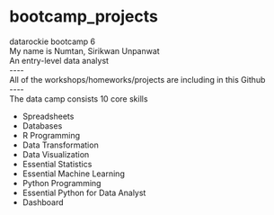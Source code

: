 # bootcamp_projects
datarockie bootcamp 6\
My name is Numtan, Sirikwan Unpanwat\
An entry-level data analyst\
----\
All of the workshops/homeworks/projects are including in this Github\
----\
The data camp consists 10 core skills
- Spreadsheets
- Databases
- R Programming
- Data Transformation
- Data Visualization
- Essential Statistics
- Essential Machine Learning
- Python Programming
- Essential Python for Data Analyst
- Dashboard

